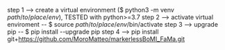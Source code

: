 step 1 --> create a virtual environment ($ python3 -m venv $path/to/place/env$), TESTED with python>=3.7
step 2 --> activate virtual enviroment -- $ source $path/to/place/env$/bin/activate
step 3 --> upgrade pip -- $ pip install --upgrade pip
step 4 --> pip install git+https://github.com/MoroMatteo/markerlessBoMI_FaMa.git
